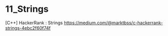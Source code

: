 # 11_Strings
[C++] HackerRank : Strings
https://medium.com/@marktbss/c-hackerrank-strings-4ebc2f60f74f
